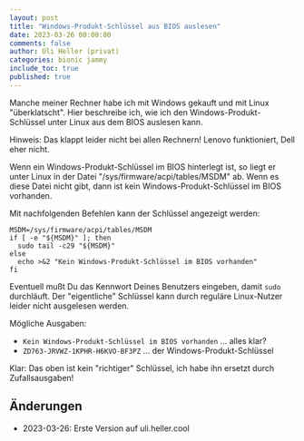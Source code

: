 ```yaml
---
layout: post
title: "Windows-Produkt-Schlüssel aus BIOS auslesen"
date: 2023-03-26 00:00:00
comments: false
author: Uli Heller (privat)
categories: bionic jammy
include_toc: true
published: true
---
```


<!--
Windows-Produkt-Schlüssel aus BIOS auslesen
===========================================
-->

Manche meiner Rechner habe ich mit Windows gekauft
und mit Linux "überklatscht". Hier beschreibe ich,
wie ich den Windows-Produkt-Schlüssel unter Linux aus dem
BIOS auslesen kann.

Hinweis: Das klappt leider nicht bei allen Rechnern!
Lenovo funktioniert, Dell eher nicht.

<!-- more -->

Wenn ein Windows-Produkt-Schlüssel im BIOS hinterlegt ist, so
liegt er unter Linux in der Datei "/sys/firmware/acpi/tables/MSDM"
ab. Wenn es diese Datei nicht gibt, dann ist kein
Windows-Produkt-Schlüssel im BIOS vorhanden.

Mit nachfolgenden Befehlen kann der Schlüssel angezeigt werden:

```
MSDM=/sys/firmware/acpi/tables/MSDM
if [ -e "${MSDM}" ]; then
  sudo tail -c29 "${MSDM}"
else
  echo >&2 "Kein Windows-Produkt-Schlüssel im BIOS vorhanden"
fi
```

Eventuell mußt Du das Kennwort Deines Benutzers eingeben,
damit `sudo` durchläuft. Der "eigentliche" Schlüssel kann
durch reguläre Linux-Nutzer leider nicht ausgelesen
werden.

Mögliche Ausgaben:

- `Kein Windows-Produkt-Schlüssel im BIOS vorhanden` ... alles klar?
- `ZD763-JRVWZ-1KPHR-H6KVO-BF3PZ` ... der Windows-Produkt-Schlüssel

Klar: Das oben ist kein "richtiger" Schlüssel, ich habe
ihn ersetzt durch Zufallsausgaben!

Änderungen
----------

* 2023-03-26: Erste Version auf uli.heller.cool
